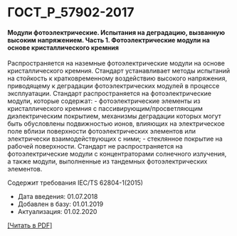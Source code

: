 # ГОСТ_Р_57902-2017

#### Модули фотоэлектрические. Испытания на деградацию, вызванную высоким напряжением. Часть 1. Фотоэлектрические модули на основе кристаллического кремния

Распространяется на наземные фотоэлектрические модули на основе кристаллического кремния. Стандарт устанавливает методы испытаний на стойкость к кратковременному воздействию высокого напряжения, приводящему к деградации фотоэлектрических модулей в процессе эксплуатации. Стандарт распространяется на фотоэлектрические модули, которые содержат: - фотоэлектрические элементы из кристаллического кремния с пассивирующим/просветляющим диэлектрическим покрытием, механизмы деградации которых могут быть обусловлены подвижностью ионов, влияющих на электрическое поле вблизи поверхности фотоэлектрических элементов или электрически взаимодействующих с ними; - стеклянное покрытие на рабочей поверхности. Стандарт не распространяется на фотоэлектрические модули с концентраторами солнечного излучения, а также модули, выполненные из тандемных фотоэлектрических элементов.

Содержит требования IEC/TS 62804-1(2015)

- Дата введения: 01.07.2018
- Добавлен в базу: 01.01.2019
- Актуализация: 01.02.2020

<a href="https://standartgost.ru/g/ГОСТ_Р_57902-2017.pdf">[Читать в PDF]</a>